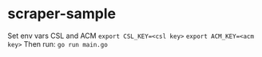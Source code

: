 # scraper-sample
Set env vars CSL and ACM
`export CSL_KEY=<csl key>`
`export ACM_KEY=<acm key>`
Then run:
`go run main.go`
